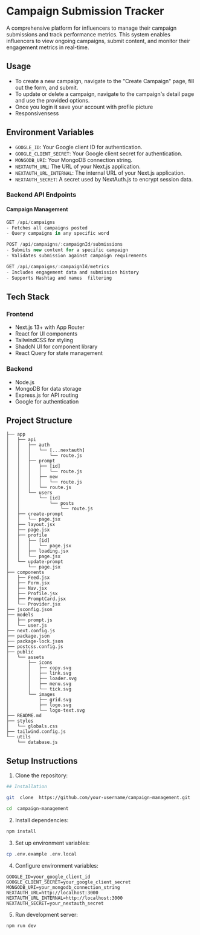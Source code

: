 # Campaign Submission Tracker

A comprehensive platform for influencers to manage their campaign submissions and track performance metrics. This system enables influencers to view ongoing campaigns, submit content, and monitor their engagement metrics in real-time.


## Usage

-   To create a new campaign, navigate to the "Create Campaign" page, fill out the form, and submit.
-   To update or delete a campaign, navigate to the campaign's detail page and use the provided options.
-   Once you login it save your account with profile picture 
-  Responsivensess

## Environment Variables

-   `GOOGLE_ID`: Your Google client ID for authentication.
-   `GOOGLE_CLIENT_SECRET`: Your Google client secret for authentication.
-   `MONGODB_URI`: Your MongoDB connection string.
-   `NEXTAUTH_URL`: The URL of your Next.js application.
-   `NEXTAUTH_URL_INTERNAL`: The internal URL of your Next.js application.
-   `NEXTAUTH_SECRET`: A secret used by NextAuth.js to encrypt session data.

### Backend API Endpoints

#### Campaign Management
```javascript
GET /api/campaigns
- Fetches all campaigns posted 
- Query campaigns in any specific word 
```

```javascript
POST /api/campaigns/:campaignId/submissions
- Submits new content for a specific campaign
- Validates submission against campaign requirements
```

```javascript
GET /api/campaigns/:campaignId/metrics
- Includes engagement data and submission history
- Supports Hashtag and names  filtering
```

## Tech Stack

### Frontend
- Next.js 13+ with App Router
- React for UI components
- TailwindCSS for styling
- ShadcN UI for component library
- React Query for state management

### Backend
- Node.js
- MongoDB for data storage
- Express.js for API routing
- Google for authentication

## Project Structure

```
├── app
│   ├── api
│   │   ├── auth
│   │   │   └── [...nextauth]
│   │   │       └── route.js
│   │   ├── prompt
│   │   │   ├── [id]
│   │   │   │   └── route.js
│   │   │   ├── new
│   │   │   │   └── route.js
│   │   │   └── route.js
│   │   └── users
│   │       └── [id]
│   │           └── posts
│   │               └── route.js
│   ├── create-prompt
│   │   └── page.jsx
│   ├── layout.jsx
│   ├── page.jsx
│   ├── profile
│   │   ├── [id]
│   │   │   └── page.jsx
│   │   ├── loading.jsx
│   │   └── page.jsx
│   └── update-prompt
│       └── page.jsx
├── components
│   ├── Feed.jsx
│   ├── Form.jsx
│   ├── Nav.jsx
│   ├── Profile.jsx
│   ├── PromptCard.jsx
│   └── Provider.jsx
├── jsconfig.json
├── models
│   ├── prompt.js
│   └── user.js
├── next.config.js
├── package.json
├── package-lock.json
├── postcss.config.js
├── public
│   └── assets
│       ├── icons
│       │   ├── copy.svg
│       │   ├── link.svg
│       │   ├── loader.svg
│       │   ├── menu.svg
│       │   └── tick.svg
│       └── images
│           ├── grid.svg
│           ├── logo.svg
│           └── logo-text.svg
├── README.md
├── styles
│   └── globals.css
├── tailwind.config.js
└── utils
    └── database.js
```



## Setup Instructions

1. Clone the repository:
```bash
## Installation

git  clone  https://github.com/your-username/campaign-management.git

cd  campaign-management
```

2. Install dependencies:
```bash
npm install
```

3. Set up environment variables:
```bash
cp .env.example .env.local


```


4. Configure environment variables:
```
GOOGLE_ID=your_google_client_id
GOOGLE_CLIENT_SECRET=your_google_client_secret
MONGODB_URI=your_mongodb_connection_string
NEXTAUTH_URL=http://localhost:3000
NEXTAUTH_URL_INTERNAL=http://localhost:3000
NEXTAUTH_SECRET=your_nextauth_secret
```

5. Run development server:
```bash
npm run dev
```


